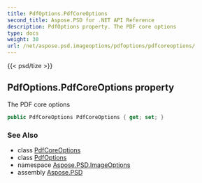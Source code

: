 ```yaml
---
title: PdfOptions.PdfCoreOptions
second_title: Aspose.PSD for .NET API Reference
description: PdfOptions property. The PDF core options
type: docs
weight: 30
url: /net/aspose.psd.imageoptions/pdfoptions/pdfcoreoptions/
---
```

{{< psd/tize >}}
## PdfOptions.PdfCoreOptions property

The PDF core options

```csharp
public PdfCoreOptions PdfCoreOptions { get; set; }
```

### See Also

* class [PdfCoreOptions](../../../aspose.psd.fileformats.pdf/pdfcoreoptions/)
* class [PdfOptions](../)
* namespace [Aspose.PSD.ImageOptions](../../../aspose.psd.imageoptions/)
* assembly [Aspose.PSD](../../../)


